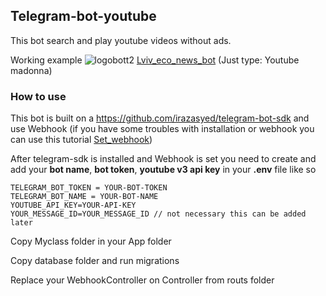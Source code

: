 ## Telegram-bot-youtube
This bot search and play youtube videos without ads.

Working example ![logobott2](https://vap.in.ua/storage/app/public/logobott2.png)   [Lviv_eco_news_bot](https://t.me/VapInUaBot) (Just type: Youtube madonna)

### How to use
This bot is built on a https://github.com/irazasyed/telegram-bot-sdk and use Webhook (if you have some troubles with installation or webhook you can use this tutorial [Set_webhook](https://www.xibel-it.eu/setup-telegram-bot-sdk-with-webhook-in-laravel/))

After telegram-sdk is installed and Webhook is set  you need to create and add your **bot name**, **bot token**, **youtube v3 api key** in your **.env** file like so
```
TELEGRAM_BOT_TOKEN = YOUR-BOT-TOKEN
TELEGRAM_BOT_NAME = YOUR-BOT-NAME
YOUTUBE_API_KEY=YOUR-API-KEY
YOUR_MESSAGE_ID=YOUR_MESSAGE_ID // not necessary this can be added later
```
Copy Myclass folder in your App folder

Copy database folder and run migrations

Replace your WebhookController on Controller from routs folder

